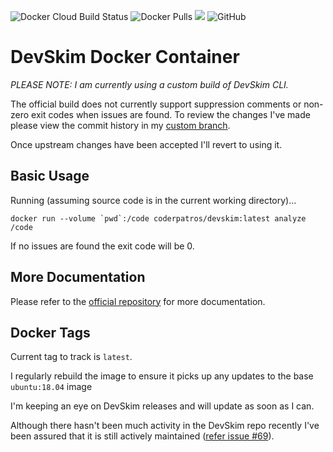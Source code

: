 ![Docker Cloud Build Status](https://img.shields.io/docker/cloud/build/coderpatros/devskim)
![Docker Pulls](https://img.shields.io/docker/pulls/coderpatros/devskim.svg)
[![](https://images.microbadger.com/badges/image/coderpatros/devskim.svg)](https://microbadger.com/images/coderpatros/devskim "Get your own image badge on microbadger.com")
![GitHub](https://img.shields.io/github/license/patros/docker-devskim)


DevSkim Docker Container
========================

_PLEASE NOTE: I am currently using a custom build of DevSkim CLI._

The official build does not currently support suppression comments or non-zero exit codes when issues are found.
To review the changes I've made please view the commit history in my
[custom branch](https://github.com/patros/DevSkim/commits/custom).

Once upstream changes have been accepted I'll revert to using it.

Basic Usage
-----------

Running (assuming source code is in the current working directory)...

    docker run --volume `pwd`:/code coderpatros/devskim:latest analyze /code

If no issues are found the exit code will be 0.

More Documentation
------------------

Please refer to the [official repository](https://github.com/microsoft/devskim) for more documentation.

Docker Tags
-----------

Current tag to track is `latest`.

I regularly rebuild the image to ensure it picks up any updates to the base
`ubuntu:18.04` image

I'm keeping an eye on DevSkim releases and will update as soon as I can.

Although there hasn't been much activity in the DevSkim repo recently I've
been assured that it is still actively maintained ([refer issue #69](https://github.com/microsoft/DevSkim/issues/69)).

